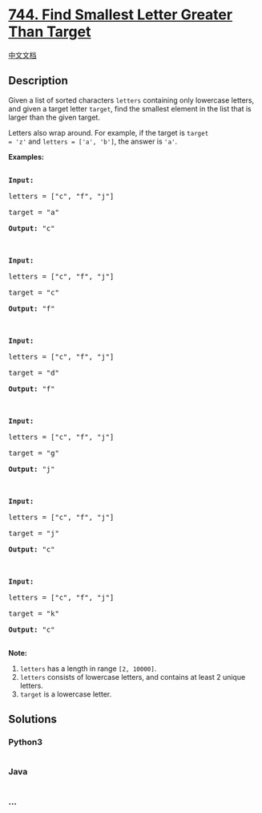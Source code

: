 # [744. Find Smallest Letter Greater Than Target](https://leetcode.com/problems/find-smallest-letter-greater-than-target)

[中文文档](/solution/0700-0799/0744.Find%20Smallest%20Letter%20Greater%20Than%20Target/README.md)

## Description

<p>

Given a list of sorted characters <code>letters</code> containing only lowercase letters, and given a target letter <code>target</code>, find the smallest element in the list that is larger than the given target.

</p><p>

Letters also wrap around. For example, if the target is <code>target = 'z'</code> and <code>letters = ['a', 'b']</code>, the answer is <code>'a'</code>.

</p>

<p><b>Examples:</b><br />

<pre>

<b>Input:</b>

letters = ["c", "f", "j"]

target = "a"

<b>Output:</b> "c"



<b>Input:</b>

letters = ["c", "f", "j"]

target = "c"

<b>Output:</b> "f"



<b>Input:</b>

letters = ["c", "f", "j"]

target = "d"

<b>Output:</b> "f"



<b>Input:</b>

letters = ["c", "f", "j"]

target = "g"

<b>Output:</b> "j"



<b>Input:</b>

letters = ["c", "f", "j"]

target = "j"

<b>Output:</b> "c"



<b>Input:</b>

letters = ["c", "f", "j"]

target = "k"

<b>Output:</b> "c"

</pre>

</p>

<p><b>Note:</b><br>

<ol>

<li><code>letters</code> has a length in range <code>[2, 10000]</code>.</li>

<li><code>letters</code> consists of lowercase letters, and contains at least 2 unique letters.</li>

<li><code>target</code> is a lowercase letter.</li>

</ol>

</p>

## Solutions

<!-- tabs:start -->

### **Python3**

```python

```

### **Java**

```java

```

### **...**

```

```

<!-- tabs:end -->
